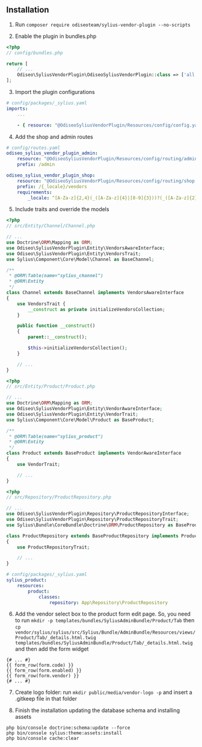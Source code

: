 ## Installation

1. Run `composer require odiseoteam/sylius-vendor-plugin --no-scripts`

2. Enable the plugin in bundles.php

```php
<?php
// config/bundles.php

return [
    // ...
    Odiseo\SyliusVendorPlugin\OdiseoSyliusVendorPlugin::class => ['all' => true],
];
```

3. Import the plugin configurations

```yml
# config/packages/_sylius.yaml
imports:
    ...

    - { resource: "@OdiseoSyliusVendorPlugin/Resources/config/config.yaml" }
```

4. Add the shop and admin routes

```yml
# config/routes.yaml
odiseo_sylius_vendor_plugin_admin:
    resource: "@OdiseoSyliusVendorPlugin/Resources/config/routing/admin.yaml"
    prefix: /admin

odiseo_sylius_vendor_plugin_shop:
    resource: "@OdiseoSyliusVendorPlugin/Resources/config/routing/shop.yaml"
    prefix: /{_locale}/vendors
    requirements:
        _locale: ^[A-Za-z]{2,4}(_([A-Za-z]{4}|[0-9]{3}))?(_([A-Za-z]{2}|[0-9]{3}))?$
```

5. Include traits and override the models

```php
<?php
// src/Entity/Channel/Channel.php

// ...
use Doctrine\ORM\Mapping as ORM;
use Odiseo\SyliusVendorPlugin\Entity\VendorsAwareInterface;
use Odiseo\SyliusVendorPlugin\Entity\VendorsTrait;
use Sylius\Component\Core\Model\Channel as BaseChannel;

/**
 * @ORM\Table(name="sylius_channel")
 * @ORM\Entity
 */
class Channel extends BaseChannel implements VendorsAwareInterface
{
    use VendorsTrait {
        __construct as private initializeVendorsCollection;
    }

    public function __construct()
    {
        parent::__construct();

        $this->initializeVendorsCollection();
    }

    // ...
}
```

```php
<?php
// src/Entity/Product/Product.php

// ...
use Doctrine\ORM\Mapping as ORM;
use Odiseo\SyliusVendorPlugin\Entity\VendorAwareInterface;
use Odiseo\SyliusVendorPlugin\Entity\VendorTrait;
use Sylius\Component\Core\Model\Product as BaseProduct;

/**
 * @ORM\Table(name="sylius_product")
 * @ORM\Entity
 */
class Product extends BaseProduct implements VendorAwareInterface
{
    use VendorTrait;

    // ...
}
```

```php
<?php
// src/Repository/ProductRepository.php

// ...
use Odiseo\SyliusVendorPlugin\Repository\ProductRepositoryInterface;
use Odiseo\SyliusVendorPlugin\Repository\ProductRepositoryTrait;
use Sylius\Bundle\CoreBundle\Doctrine\ORM\ProductRepository as BaseProductRepository;

class ProductRepository extends BaseProductRepository implements ProductRepositoryInterface
{
    use ProductRepositoryTrait;

    // ...
}
```

```yml
# config/packages/_sylius.yaml
sylius_product:
    resources:
        product:
            classes:
                repository: App\Repository\ProductRepository
```

6. Add the vendor select box to the product form edit page. So, you need to run `mkdir -p templates/bundles/SyliusAdminBundle/Product/Tab` then `cp vendor/sylius/sylius/src/Sylius/Bundle/AdminBundle/Resources/views/Product/Tab/_details.html.twig templates/bundles/SyliusAdminBundle/Product/Tab/_details.html.twig` and then add the form widget

```twig
{# ... #}
{{ form_row(form.code) }}
{{ form_row(form.enabled) }}
{{ form_row(form.vendor) }}
{# ... #}
```

7. Create logo folder: run `mkdir public/media/vendor-logo -p` and insert a .gitkeep file in that folder

8. Finish the installation updating the database schema and installing assets

```
php bin/console doctrine:schema:update --force
php bin/console sylius:theme:assets:install
php bin/console cache:clear
```
